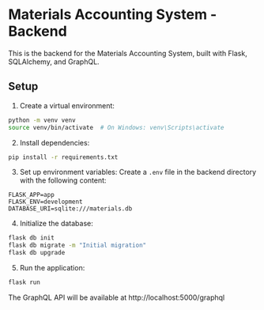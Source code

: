 # Materials Accounting System - Backend

This is the backend for the Materials Accounting System, built with Flask, SQLAlchemy, and GraphQL.

## Setup

1. Create a virtual environment:
```bash
python -m venv venv
source venv/bin/activate  # On Windows: venv\Scripts\activate
```

2. Install dependencies:
```bash
pip install -r requirements.txt
```

3. Set up environment variables:
Create a `.env` file in the backend directory with the following content:
```
FLASK_APP=app
FLASK_ENV=development
DATABASE_URI=sqlite:///materials.db
```

4. Initialize the database:
```bash
flask db init
flask db migrate -m "Initial migration"
flask db upgrade
```

5. Run the application:
```bash
flask run
```

The GraphQL API will be available at http://localhost:5000/graphql
